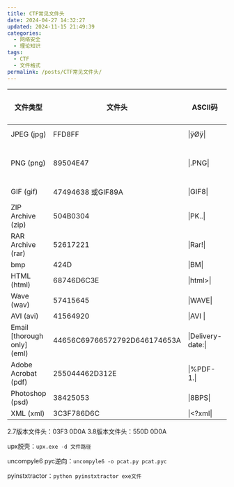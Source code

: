 ```yaml
---
title: CTF常见文件头
date: 2024-04-27 14:32:27
updated: 2024-11-15 21:49:39
categories:
  - 网络安全
  - 理论知识
tags:
  - CTF
  - 文件格式
permalink: /posts/CTF常见文件头/
---
```


| 文件类型                        | 文件头                          | ASCII码             | 文件尾         |
| --------------------------- | ---------------------------- | ------------------ | ----------- |
| JPEG (jpg)                  | FFD8FF                       | \|ÿØÿ\|            | FF D9       |
| PNG (png)                   | 89504E47                     | \|.PNG\|           | AE 42 60 82 |
| GIF (gif)                   | 47494638 或GIF89A             | \|GIF8\|           | 00 3B       |
| ZIP Archive (zip)           | 504B0304                     | \|PK..\|           | 50 4B       |
| RAR Archive (rar)           | 52617221                     | \|Rar!\|           |             |
| bmp                         | 424D                         | \|BM\|             |             |
| HTML (html)                 | 68746D6C3E                   | \|html>\|          |             |
| Wave (wav)                  | 57415645                     | \|WAVE\|           |             |
| AVI (avi)                   | 41564920                     | \|AVI \|           |             |
| Email [thorough only] (eml) | 44656C69766572792D646174653A | \|Delivery-date:\| |             |
| Adobe Acrobat (pdf)         | 255044462D312E               | \|%PDF-1.\|        |             |
| Photoshop (psd)             | 38425053                     | \|8BPS\|           |             |
| XML (xml)                   | 3C3F786D6C                   | \|<?xml\|          |             |

2.7版本文件头：03F3 0D0A
3.8版本文件头：550D 0D0A





upx脱壳：`upx.exe -d 文件路径`

uncompyle6 pyc逆向：`uncompyle6 -o pcat.py pcat.pyc`

pyinstxtractor：`python pyinstxtractor exe文件`


